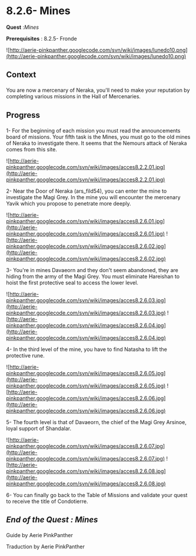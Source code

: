 # 8.2.6- Mines #


<p><b>Quest</b> :<em>Mines</em> </p>
<p><b>Prerequisites</b> : 8.2.5- Fronde</p>

![http://aerie-pinkpanther.googlecode.com/svn/wiki/images/lunedo10.png](http://aerie-pinkpanther.googlecode.com/svn/wiki/images/lunedo10.png)

## <p><span>Context</span></p> ##

You are now a mercenary of Neraka, you'll need to make your reputation by completing various missions in the Hall of Mercenaries.


## <p>Progress</p> ##

1- For the beginning of each mission you must read the announcements board of missions. Your fifth task is the Mines, you must go to the old mines of Neraka to investigate there. It seems that the Nemours attack of Neraka comes from this site.


![http://aerie-pinkpanther.googlecode.com/svn/wiki/images/acces8.2.2.01.jpg](http://aerie-pinkpanther.googlecode.com/svn/wiki/images/acces8.2.2.01.jpg)


2- Near the Door of Neraka (ars\_fild54), you can enter the mine to investigate the Magi Grey. In the mine you will encounter the mercenary Yavik which you propose to penetrate more deeply.


![http://aerie-pinkpanther.googlecode.com/svn/wiki/images/acces8.2.6.01.jpg](http://aerie-pinkpanther.googlecode.com/svn/wiki/images/acces8.2.6.01.jpg)
![http://aerie-pinkpanther.googlecode.com/svn/wiki/images/acces8.2.6.02.jpg](http://aerie-pinkpanther.googlecode.com/svn/wiki/images/acces8.2.6.02.jpg)

3- You're in mines Davaeorn and they don't seem abandoned, they are hiding from the army of the Magi Grey. You must eliminate Hareishan to hoist the first protective seal to access the lower level.


![http://aerie-pinkpanther.googlecode.com/svn/wiki/images/acces8.2.6.03.jpg](http://aerie-pinkpanther.googlecode.com/svn/wiki/images/acces8.2.6.03.jpg)
![http://aerie-pinkpanther.googlecode.com/svn/wiki/images/acces8.2.6.04.jpg](http://aerie-pinkpanther.googlecode.com/svn/wiki/images/acces8.2.6.04.jpg)

4- In the third level of the mine, you have to find Natasha to lift the protective rune.


![http://aerie-pinkpanther.googlecode.com/svn/wiki/images/acces8.2.6.05.jpg](http://aerie-pinkpanther.googlecode.com/svn/wiki/images/acces8.2.6.05.jpg)
![http://aerie-pinkpanther.googlecode.com/svn/wiki/images/acces8.2.6.06.jpg](http://aerie-pinkpanther.googlecode.com/svn/wiki/images/acces8.2.6.06.jpg)

5- The fourth level is that of Davaeorn, the chief of the Magi Grey Arsinoe, loyal support of Shandalar.


![http://aerie-pinkpanther.googlecode.com/svn/wiki/images/acces8.2.6.07.jpg](http://aerie-pinkpanther.googlecode.com/svn/wiki/images/acces8.2.6.07.jpg)
![http://aerie-pinkpanther.googlecode.com/svn/wiki/images/acces8.2.6.08.jpg](http://aerie-pinkpanther.googlecode.com/svn/wiki/images/acces8.2.6.08.jpg)

6- You can finally go back to the Table of Missions and validate your quest to receive the title of Condotierre.


## <p><em>End of the Quest : Mines</em></h2>
Guide by Aerie PinkPanther

Traduction by Aerie PinkPanther
</p>
